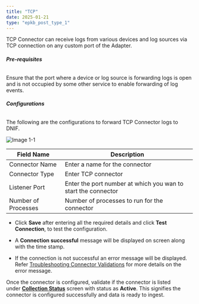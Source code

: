 ```yaml
---
title: "TCP"
date: 2025-01-21
type: "epkb_post_type_1"
---
```


TCP Connector can receive logs from various devices and log sources via TCP connection on any custom port of the Adapter.

###### **Pre-requisites**

Ensure that the port where a device or log source is forwarding logs is open and is not occupied by some other service to enable forwarding of log events.

###### **Configurations**

The following are the configurations to forward TCP Connector logs to DNIF.‌

![Image 1-1](images/Image201-1.jpg)

| **Field Name**  | **Description** |
| --- | --- |
| Connector Name  | Enter a name for the connector |
| Connector Type | Enter TCP connector |
| Listener Port | Enter the port number at which you wan to start the connector |
| Number of Processes | Number of processes to run for the connector |

- Click **Save** after entering all the required details and click **Test Connection**, to test the configuration.

- A **Connection successful** message will be displayed on screen along with the time stamp.

- If the connection is not successful an error message will be displayed. Refer [Troubleshooting Connector Validations](https://dnif.it/kb/troubleshooting-and-debugging/troubleshooting-connector-validations/) for more details on the error message.

Once the connector is configured, validate if the connector is listed under **[Collection Status](https://dnif.it/kb/operations/collection-status/)** screen with status as **Active**. This signifies the connector is configured successfully and data is ready to ingest.
